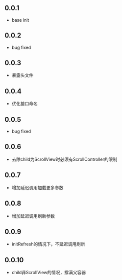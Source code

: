 ## 0.0.1

- base init

## 0.0.2

- bug fixed

## 0.0.3

- 暴露头文件

## 0.0.4

- 优化接口命名

## 0.0.5

- bug fixed

## 0.0.6

- 去除child为ScrollView时必须有ScrollController的限制

## 0.0.7

- 增加延迟调用加载更多参数

## 0.0.8

- 增加延迟调用刷新参数

## 0.0.9

- initRefresh的情况下，不延迟调用刷新

## 0.0.10

- child非ScrollView的情况，撑满父容器
